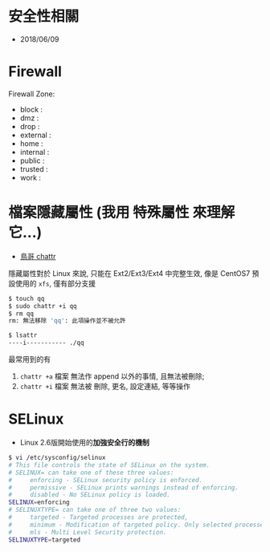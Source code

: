 # 安全性相關

- 2018/06/09



# Firewall

Firewall Zone:
- block : 
- dmz : 
- drop : 
- external : 
- home : 
- internal : 
- public : 
- trusted : 
- work : 



# 檔案隱藏屬性 (我用 特殊屬性 來理解它...)

- [鳥哥 chattr](http://linux.vbird.org/linux_basic/0220filemanager.php#chattr)

隱藏屬性對於 Linux 來說, 只能在 Ext2/Ext3/Ext4 中完整生效, 像是 CentOS7 預設使用的 `xfs`, 僅有部分支援

```sh
$ touch qq
$ sudo chattr +i qq
$ rm qq
rm: 無法移除 'qq': 此項操作並不被允許

$ lsattr
----i----------- ./qq
```

最常用到的有
1. `chattr +a` 檔案 無法作 append 以外的事情, 且無法被刪除; 
2. `chattr +i` 檔案 無法被 刪除, 更名, 設定連結, 等等操作



# SELinux

- Linux 2.6版開始使用的**加強安全行的機制**

```sh
$ vi /etc/sysconfig/selinux
# This file controls the state of SELinux on the system.
# SELINUX= can take one of these three values:
#     enforcing - SELinux security policy is enforced.
#     permissive - SELinux prints warnings instead of enforcing.
#     disabled - No SELinux policy is loaded.
SELINUX=enforcing
# SELINUXTYPE= can take one of three two values:
#     targeted - Targeted processes are protected,
#     minimum - Modification of targeted policy. Only selected processes are protected. 
#     mls - Multi Level Security protection.
SELINUXTYPE=targeted
```
